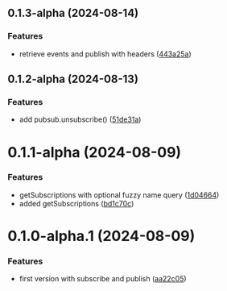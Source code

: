 ## 0.1.3-alpha (2024-08-14)

### Features

- retrieve events and publish with headers ([443a25a](https://github.com/leggetter/hookdeck-pubsub/commit/443a25a570cbe06d1250122bc10a699b86fd0533))

## 0.1.2-alpha (2024-08-13)

### Features

- add pubsub.unsubscribe() ([51de31a](https://github.com/leggetter/hookdeck-pubsub/commit/51de31ae02632d275822e84862aa3e127315edfe))

# 0.1.1-alpha (2024-08-09)

### Features

- getSubscriptions with optional fuzzy name query ([1d04664](https://github.com/leggetter/hookdeck-pubsub/commit/1d046649d9fb03018b2b5abaa6f6e25bd491174d))
- added getSubscriptions ([bd1c70c](https://github.com/leggetter/hookdeck-pubsub/commit/bd1c70cc27fc52582a66c8298ac8c041b20190d7))

# 0.1.0-alpha.1 (2024-08-09)

### Features

- first version with subscribe and publish ([aa22c05](https://github.com/leggetter/hookdeck-pubsub/commit/aa22c05ae1a42b532903c1bc2556a690345033bc))

